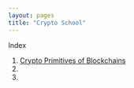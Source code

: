 ```yaml
---
layout: pages
title: "Crypto School"
---
```


Index
1. [Crypto Primitives of Blockchains](./_pages/1-crypto-primitives)
2.  
3. 
